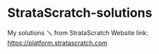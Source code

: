 # StrataScratch-solutions

My solutions 🪛 from StrataScratch
Website link: https://platform.stratascratch.com
